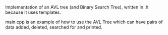 Implementation of an AVL tree (and Binary Search Tree), written in .h
because it uses templates.

main.cpp is an example of how to use the AVL Tree which can have pairs of
data added, deleted, searched for and printed.
